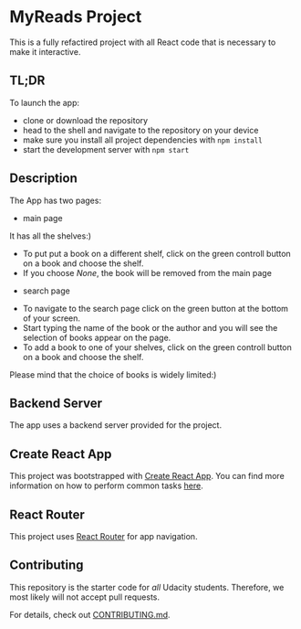 # MyReads Project

This is a fully refactired project with all React code that is necessary to make it interactive. 

## TL;DR

To launch the app:

* clone or download the repository
* head to the shell and navigate to the repository on your device
* make sure you install all project dependencies with `npm install`
* start the development server with `npm start`

## Description

The App has two pages:

* main page

It has all the shelves:)
- To put put a book on a different shelf, click on the green controll button on a book and choose the shelf.
- If you choose _None_, the book will be removed from the main page

* search page

- To navigate to the search page click on the green button at the bottom of your screen.
- Start typing the name of the book or the author and you will see the selection of books appear on the page.
- To add a book to one of your shelves, click on the green controll button on a book and choose the shelf.

Please mind that the choice of books is widely limited:)



## Backend Server

The app uses a backend server provided for the project.

## Create React App

This project was bootstrapped with [Create React App](https://github.com/facebookincubator/create-react-app). You can find more information on how to perform common tasks [here](https://github.com/facebookincubator/create-react-app/blob/master/packages/react-scripts/template/README.md).

## React Router

This project uses [React Router](https://reacttraining.com/react-router/) for app navigation.

## Contributing

This repository is the starter code for _all_ Udacity students. Therefore, we most likely will not accept pull requests.

For details, check out [CONTRIBUTING.md](CONTRIBUTING.md).
